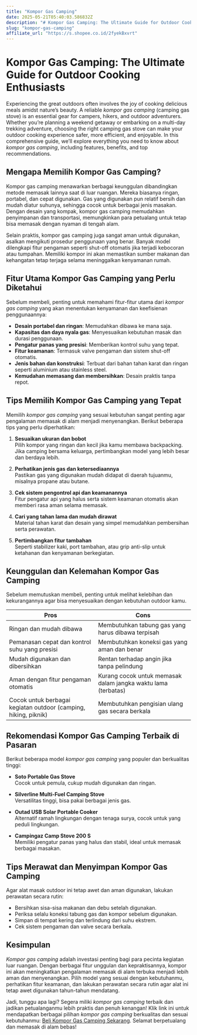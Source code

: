 ```yaml
---
title: "Kompor Gas Camping"
date: 2025-05-21T05:40:03.586832Z
description: "# Kompor Gas Camping: The Ultimate Guide for Outdoor Cooking Enthusiasts..."
slug: "kompor-gas-camping"
affiliate_url: "https://s.shopee.co.id/2fyekBxvrt"
---
```

# Kompor Gas Camping: The Ultimate Guide for Outdoor Cooking Enthusiasts

Experiencing the great outdoors often involves the joy of cooking delicious meals amidst nature’s beauty. A reliable *kompor gas camping* (camping gas stove) is an essential gear for campers, hikers, and outdoor adventurers. Whether you’re planning a weekend getaway or embarking on a multi-day trekking adventure, choosing the right camping gas stove can make your outdoor cooking experience safer, more efficient, and enjoyable. In this comprehensive guide, we’ll explore everything you need to know about *kompor gas camping*, including features, benefits, and top recommendations.

## Mengapa Memilih Kompor Gas Camping?

Kompor gas camping menawarkan berbagai keunggulan dibandingkan metode memasak lainnya saat di luar ruangan. Mereka biasanya ringan, portabel, dan cepat digunakan. Gas yang digunakan pun relatif bersih dan mudah diatur suhunya, sehingga cocok untuk berbagai jenis masakan. Dengan desain yang kompak, kompor gas camping memudahkan penyimpanan dan transportasi, memungkinkan para petualang untuk tetap bisa memasak dengan nyaman di tengah alam.

Selain praktis, kompor gas camping juga sangat aman untuk digunakan, asalkan mengikuti prosedur penggunaan yang benar. Banyak model dilengkapi fitur pengaman seperti shut-off otomatis jika terjadi kebocoran atau tumpahan. Memiliki kompor ini akan memastikan sumber makanan dan kehangatan tetap terjaga selama meninggalkan kenyamanan rumah.

## Fitur Utama Kompor Gas Camping yang Perlu Diketahui

Sebelum membeli, penting untuk memahami fitur-fitur utama dari *kompor gas camping* yang akan menentukan kenyamanan dan keefisienan penggunaannya:

- **Desain portabel dan ringan**: Memudahkan dibawa ke mana saja.
- **Kapasitas dan daya nyala gas**: Menyesuaikan kebutuhan masak dan durasi penggunaan.
- **Pengatur panas yang presisi**: Memberikan kontrol suhu yang tepat.
- **Fitur keamanan**: Termasuk valve pengaman dan sistem shut-off otomatis.
- **Jenis bahan dan konstruksi**: Terbuat dari bahan tahan karat dan ringan seperti aluminium atau stainless steel.
- **Kemudahan memasang dan membersihkan**: Desain praktis tanpa repot.

## Tips Memilih Kompor Gas Camping yang Tepat

Memilih *kompor gas camping* yang sesuai kebutuhan sangat penting agar pengalaman memasak di alam menjadi menyenangkan. Berikut beberapa tips yang perlu diperhatikan:

1. **Sesuaikan ukuran dan bobot**  
   Pilih kompor yang ringan dan kecil jika kamu membawa backpacking. Jika camping bersama keluarga, pertimbangkan model yang lebih besar dan berdaya lebih.

2. **Perhatikan jenis gas dan ketersediaannya**  
   Pastikan gas yang digunakan mudah didapat di daerah tujuanmu, misalnya propane atau butane.

3. **Cek sistem pengontrol api dan keamanannya**  
   Fitur pengatur api yang halus serta sistem keamanan otomatis akan memberi rasa aman selama memasak.

4. **Cari yang tahan lama dan mudah dirawat**  
   Material tahan karat dan desain yang simpel memudahkan pembersihan serta perawatan.

5. **Pertimbangkan fitur tambahan**  
   Seperti stabilizer kaki, port tambahan, atau grip anti-slip untuk ketahanan dan kenyamanan berkegiatan.

## Keunggulan dan Kelemahan Kompor Gas Camping

Sebelum memutuskan membeli, penting untuk melihat kelebihan dan kekurangannya agar bisa menyesuaikan dengan kebutuhan outdoor kamu.

| **Pros**                                              | **Cons**                                          |
|--------------------------------------------------------|--------------------------------------------------|
| Ringan dan mudah dibawa                               | Membutuhkan tabung gas yang harus dibawa terpisah|
| Pemanasan cepat dan kontrol suhu yang presisi         | Membutuhkan koneksi gas yang aman dan benar     |
| Mudah digunakan dan dibersihkan                       | Rentan terhadap angin jika tanpa pelindung     |
| Aman dengan fitur pengaman otomatis                   | Kurang cocok untuk memasak dalam jangka waktu lama (terbatas) |
| Cocok untuk berbagai kegiatan outdoor (camping, hiking, piknik) | Membutuhkan pengisian ulang gas secara berkala  |

## Rekomendasi Kompor Gas Camping Terbaik di Pasaran

Berikut beberapa model *kompor gas camping* yang populer dan berkualitas tinggi:

- **Soto Portable Gas Stove**  
  Cocok untuk pemula, cukup mudah digunakan dan ringan.

- **Silverline Multi-Fuel Camping Stove**  
  Versatilitas tinggi, bisa pakai berbagai jenis gas.

- **Outad USB Solar Portable Cooker**  
  Alternatif ramah lingkungan dengan tenaga surya, cocok untuk yang peduli lingkungan.

- **Campingaz Camp Stove 200 S**  
  Memiliki pengatur panas yang halus dan stabil, ideal untuk memasak berbagai masakan.

## Tips Merawat dan Menyimpan Kompor Gas Camping

Agar alat masak outdoor ini tetap awet dan aman digunakan, lakukan perawatan secara rutin:

- Bersihkan sisa-sisa makanan dan debu setelah digunakan.
- Periksa selalu koneksi tabung gas dan kompor sebelum digunakan.
- Simpan di tempat kering dan terlindung dari suhu ekstrem.
- Cek sistem pengaman dan valve secara berkala.

## Kesimpulan

*Kompor gas camping* adalah investasi penting bagi para pecinta kegiatan luar ruangan. Dengan berbagai fitur unggulan dan kepraktisannya, kompor ini akan meningkatkan pengalaman memasak di alam terbuka menjadi lebih aman dan menyenangkan. Pilih model yang sesuai dengan kebutuhanmu, perhatikan fitur keamanan, dan lakukan perawatan secara rutin agar alat ini tetap awet digunakan tahun-tahun mendatang.

Jadi, tunggu apa lagi? Segera miliki *kompor gas camping* terbaik dan jadikan petualanganmu lebih praktis dan penuh kenangan! Klik link ini untuk mendapatkan berbagai pilihan *kompor gas camping* berkualitas dan sesuai kebutuhanmu: [Beli Kompor Gas Camping Sekarang](https://s.shopee.co.id/2fyekBxvrt). Selamat berpetualang dan memasak di alam bebas!